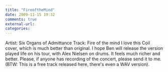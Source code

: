 ```yaml
---
title: "FireoftheMind"
date: 2009-11-15 19:32
comments: true
external-url:
categories:
---
```

Artist: Six Organs of Admittance Track: Fire of the mind I love this Coil cover, which is much better than original. I hope Ben will release the version played life on his tour, with Alex Nielsen on drums. It feels much richer and better. Please, if anyone has recording of the concert, please send it to me. (BTW: This is a free track released here, there's even a WAV version).
